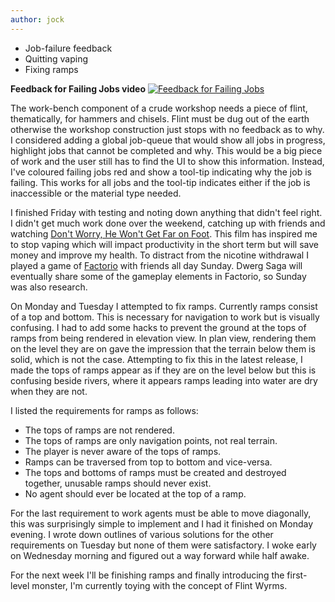 ```yaml
---
author: jock
---
```

* Job-failure feedback
* Quitting vaping
* Fixing ramps

**Feedback for Failing Jobs video**
[![Feedback for Failing Jobs](http://img.youtube.com/vi/Qn6_YokFMMs/0.jpg)](https://youtu.be/Qn6_YokFMMs)


The work-bench component of a crude workshop needs a piece of flint, thematically, for hammers and chisels. Flint must be dug out of the earth otherwise the workshop construction just stops with no feedback as to why. I considered adding a global job-queue that would show all jobs in progress, highlight jobs that cannot be completed and why. This would be a big piece of work and the user still has to find the UI to show this information. Instead, I've coloured failing jobs red and show a tool-tip indicating why the job is failing. This works for all jobs and the tool-tip indicates either if the job is inaccessible or the material type needed.

I finished Friday with testing and noting down anything that didn't feel right. I didn't get much work done over the weekend, catching up with friends and watching [Don't Worry, He Won't Get Far on Foot](https://www.imdb.com/title/tt6288124/). This film has inspired me to stop vaping which will impact productivity in the short term but will save money and improve my health. To distract from the nicotine withdrawal I played a game of [Factorio](https://factorio.com/) with friends all day Sunday. Dwerg Saga will eventually share some of the gameplay elements in Factorio, so Sunday was also research.

On Monday and Tuesday I attempted to fix ramps. Currently ramps consist of a top and bottom. This is necessary for navigation to work but is visually confusing. I had to add some hacks to prevent the ground at the tops of ramps from being rendered in elevation view. In plan view, rendering them on the level they are on gave the impression that the terrain below them is solid, which is not the case. Attempting to fix this in the latest release, I made the tops of ramps appear as if they are on the level below but this is confusing beside rivers, where it appears ramps leading into water are dry when they are not.

I listed the requirements for ramps as follows:

* The tops of ramps are not rendered.
* The tops of ramps are only navigation points, not real terrain.
* The player is never aware of the tops of ramps.
* Ramps can be traversed from top to bottom and vice-versa.
* The tops and bottoms of ramps must be created and destroyed together, unusable ramps should never exist.
* No agent should ever be located at the top of a ramp.

For the last requirement to work agents must be able to move diagonally, this was surprisingly simple to implement and I had it finished on Monday evening. I wrote down outlines of various solutions for the other requirements on Tuesday but none of them were satisfactory. I woke early on Wednesday morning and figured out a way forward while half awake.

For the next week I'll be finishing ramps and finally introducing the first-level monster, I'm currently toying with the concept of Flint Wyrms.
